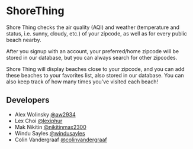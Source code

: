 # ShoreThing

Shore Thing checks the air quality (AQI) and weather (temperature and status, i.e. sunny, cloudy, etc.) of your zipcode, as well as for every public beach nearby.

After you signup with an account, your preferred/home zipcode will be stored in our database, but you can always search for other zipcodes.

Shore Thing will display beaches close to your zipcode, and you can add these beaches to your favorites list, also stored in our database.  You can also keep track of how many times you've visited each beach!

## Developers

* Alex Wolinsky [@aw2934](https://github.com/aw2934)
* Lex Choi [@lexiphur](https://github.com/lexiphur)
* Mak Nikitin [@nikitinmax2300](https://github.com/nikitinmax2300)
* Windu Sayles [@windusayles](https://github.com/windusayles)
* Colin Vandergraaf [@colinvandergraaf](https://github.com/colinvandergraaf)
